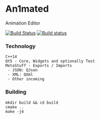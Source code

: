 # An1mated
Animation Editor

[![Build Status](https://travis-ci.org/jkbz64/An1mated.svg?branch=master)](https://travis-ci.org/jkbz64/An1mated)
[![Build status](https://ci.appveyor.com/api/projects/status/tmfb4njhb4p51498/branch/master?svg=true)](https://ci.appveyor.com/project/jkbz64/an1mated/branch/master)

### Technology
```
C++14
Qt5 - Core, Widgets and optionally Test
MetaStuff - Exports / Imports
 - JSON: QJson
 - XML: QXml
 - Other incoming
```

### Building
```
mkdir build && cd build
cmake ..
make -j4
```
